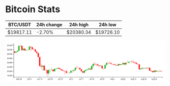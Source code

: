 # Bitcoin Stats

BTC/USDT|24h change|24h high|24h low|
|---|---|---|---|
|$19817.11|-2.70%|$20380.34|$19726.10|

<img src="./chart.svg">
